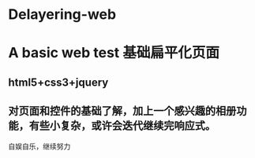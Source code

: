 # Delayering-web
A basic web test
基础扁平化页面
=
html5+css3+jquery
-
对页面和控件的基础了解，加上一个感兴趣的相册功能，有些小复杂，或许会迭代继续完响应式。
-
自娱自乐，继续努力
